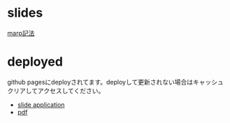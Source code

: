# slides

[marp記法](https://qiita.com/takeshisakuma/items/5a61e6eac123d28602fb)



# deployed
github pagesにdeployされてます。deployして更新されない場合はキャッシュクリアしてアクセスしてください。
- [slide application](https://chocopie116.github.io/slides/20211025_yuruweb.html)
- [pdf](https://chocopie116.github.io/slides/20211025_yuruweb.pdf)
